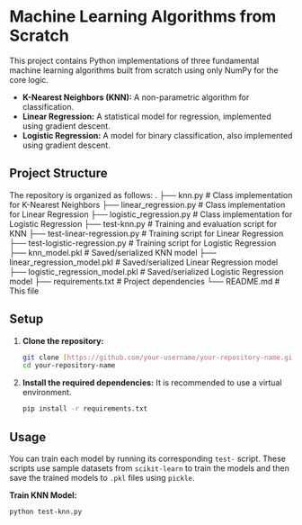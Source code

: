 # Machine Learning Algorithms from Scratch

This project contains Python implementations of three fundamental machine learning algorithms built from scratch using only NumPy for the core logic.

* **K-Nearest Neighbors (KNN):** A non-parametric algorithm for classification.
* **Linear Regression:** A statistical model for regression, implemented using gradient descent.
* **Logistic Regression:** A model for binary classification, also implemented using gradient descent.

## Project Structure

The repository is organized as follows:
. ├── knn.py # Class implementation for K-Nearest Neighbors ├── linear_regression.py # Class implementation for Linear Regression ├── logistic_regression.py # Class implementation for Logistic Regression ├── test-knn.py # Training and evaluation script for KNN ├── test-linear-regression.py # Training script for Linear Regression ├── test-logistic-regression.py # Training script for Logistic Regression ├── knn_model.pkl # Saved/serialized KNN model ├── linear_regression_model.pkl # Saved/serialized Linear Regression model ├── logistic_regression_model.pkl # Saved/serialized Logistic Regression model ├── requirements.txt # Project dependencies └── README.md # This file
## Setup

1.  **Clone the repository:**
    ```bash
    git clone [https://github.com/your-username/your-repository-name.git](https://github.com/your-username/your-repository-name.git)
    cd your-repository-name
    ```

2.  **Install the required dependencies:**
    It is recommended to use a virtual environment.
    ```bash
    pip install -r requirements.txt
    ```

## Usage

You can train each model by running its corresponding `test-` script. These scripts use sample datasets from `scikit-learn` to train the models and then save the trained models to `.pkl` files using `pickle`.

**Train KNN Model:**
```bash
python test-knn.py
